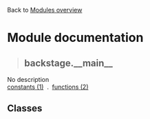 Back to [Modules overview](https://github.com/pyrustic/backstage/blob/master/docs/modules/README.md)
  
# Module documentation
>## backstage.\_\_main\_\_
No description
<br>
[constants (1)](https://github.com/pyrustic/backstage/blob/master/docs/modules/content/backstage.__main__/constants.md) &nbsp;.&nbsp; [functions (2)](https://github.com/pyrustic/backstage/blob/master/docs/modules/content/backstage.__main__/functions.md)


## Classes

